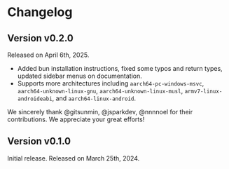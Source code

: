 # Changelog

## Version v0.2.0

Released on April 6th, 2025.

- Added bun installation instructions, fixed some typos and return types, updated sidebar menus on documentation.
- Supports more architectures including `aarch64-pc-windows-msvc`, `aarch64-unknown-linux-gnu`, `aarch64-unknown-linux-musl`, `armv7-linux-androideabi`, and `aarch64-linux-android`.  

We sincerely thank @gitsunmin, @jsparkdev, @nnnnoel for their contributions. We appreciate your great efforts!

## Version v0.1.0

Initial release. Released on March 25th, 2024.
